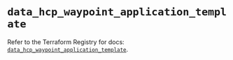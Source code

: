 # `data_hcp_waypoint_application_template`

Refer to the Terraform Registry for docs: [`data_hcp_waypoint_application_template`](https://registry.terraform.io/providers/hashicorp/hcp/0.91.1/docs/data-sources/waypoint_application_template).
